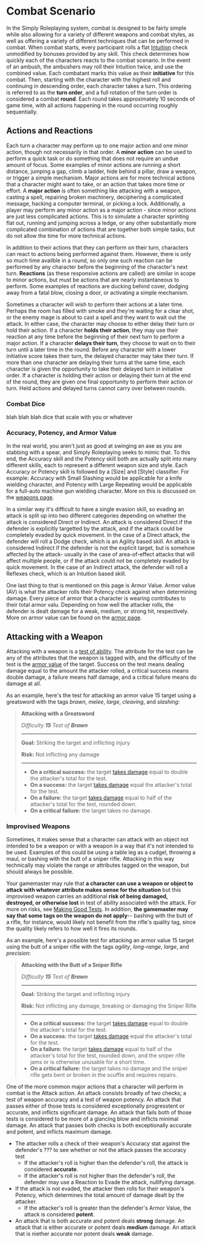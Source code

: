 # Combat Scenario

In the Simply Roleplaying system, combat is designed to be fairly simple while also allowing for a variety of different weapons and combat styles, as well as offering a variety of different techniques that can be performed in combat. When combat starts, every participant rolls a flat [Intuition](/character/attributes/) check unmodified by bonuses provided by any skill. This check determines how quickly each of the characters reacts to the combat scenario. In the event of an ambush, the ambushers may roll their Intuition twice, and use the combined value. Each combatant marks this value as their **initiative** for this combat. Then, starting with the character with the highest roll and continuing in descending order, each character takes a turn. This ordering is referred to as the **turn order**, and a full rotation of the turn order is considered a combat **round**. Each round takes approximately 10 seconds of game time, with all actions happening in the round occurring roughly sequentially.

## Actions and Reactions
<!-- TODO: This should be updated to indicate that a player may have more than one action per turn. Also get rid of minor actions. -->
Each turn a character may perform up to one major action and one minor action, though not necessarily in that order. A **minor action** can be used to perform a quick task or do something that does not require an undue amount of focus. Some examples of minor actions are running a short distance, jumping a gap, climb a ladder, hide behind a pillar, draw a weapon, or trigger a simple mechanism. Major actions are for more technical actions that a character might want to take, or an action that takes more time or effort. A **major action** is often something like attacking with a weapon, casting a spell, repairing broken machinery, deciphering a complicated message, hacking a computer terminal, or picking a lock. Additionally, a player may perform any minor action as a major action - since minor actions are just less complicated actions. This is to simulate a character sprinting flat out, running and jumping across a ledge, or any other substantially more complicated combination of actions that are together both simple tasks, but do not allow the time for more technical actions.

In addition to their actions that they can perform on their turn, characters can react to actions being performed against them. However, there is only so much time availble in a round, so only one such reaction can be performed by any character before the beginning of the character's next turn. **Reactions** (as these responsive actions are called) are similar in scope to minor actions, but must be actions that are nearly instantaneous to perform. Some examples of reactions are ducking behind cover, dodging away from a fatal blow, closing a door, or activating a simple mechanism.

Sometimes a character will wish to perform their actions at a later time. Perhaps the room has filled with smoke and they're waiting for a clear shot, or the enemy mage is about to cast a spell and they want to wait out the attack. In either case, the character may choose to either delay their turn or hold their action. If a character **holds their action**, they may use their reaction at any time before the beginning of their next turn to perform a major action. If a character **delays their turn**, they choose to wait on to their turn until a later time in the round. Before any character with a lower initiative score takes their turn, the delayed character may take their turn. If more than one character are delaying their turns at the same time, each character is given the opportunity to take their delayed turn in initiative order. If a character is holding their action or delaying their turn at the end of the round, they are given one final opportunity to perform their action or turn. Held actions and delayed turns cannot carry over between rounds.

### Combat Dice
<!-- TODO: Finish this -->
blah blah blah dice that scale with you or whatever

### Accuracy, Potency, and Armor Value
<!-- TODO: If we're gonna go the route of Agility Weapons/Brawn Weapons/Intuition Weapons etc, this will need updating -->
In the real world, you aren't just as good at swinging an axe as you are stabbing with a spear, and Simply Roleplaying seeks to mimic that. To this end, the Accuracy skill and the Potency skill both are actually split into many different skills, each to represent a different weapon size and style. Each Accuracy or Potency skill is followed by a [Size] and [Style] classifier. For example: Accuracy with Small Slashing would be applicable for a knife wielding character, and Potency with Large Repeating would be applicable for a full-auto machine gun wielding character. More on this is discussed on the [weapons page](/action/weapons/).

In a similar way it's difficult to have a single evasion skill, so evading an attack is split up into two different categories depending on whether the attack is considered Direct or Indirect. An attack is considered Direct if the defender is explicitly targetted by the attack, and if the attack could be completely evaded by quick movement. In the case of a Direct attack, the defender will roll a Dodge check, which is an Agility based skill. An attack is considered Indirect if the defender is not the explicit target, but is somehow affected by the attack- usually in the case of area-of-effect attacks that will affect multiple people, or if the attack could not be completely evaded by quick movement. In the case of an Indirect attack, the defender will roll a Reflexes check, which is an Intuition based skill.

One last thing to that is mentioned on this page is Armor Value. Armor value (AV) is what the attacker rolls their Potency check against when determining damage. Every piece of armor that a character is wearing contributes to their total armor valu. Depending on how well the attacker rolls, the defender is dealt damage for a weak, medium, or strong hit, respectively. More on armor value can be found on the [armor page](/action/armor/).

<!-- TODO: ^----- Combine? ------v -->

## Attacking with a Weapon

Attacking with a weapon is a [test of ability](/character/tests). The attribute for the test can be any of the attributes that the weapon is tagged with, and the difficulty of the test is the [armor value](/action/armor/) of the target. Success on the test means dealing damage equal to the amount the attacker rolled, a critical success means double damage, a failure means half damage, and a critical failure means do damage at all.

As an example, here's the test for attacking an armor value 15 target using a greatsword with the tags _brawn_, _melee_, _large_, _cleaving_, and _slashing_:

>  **Attacking with a Greatsword**
>
>  _Difficulty **15** Test of **Brawn**_
>
>  ****
>
>  **Goal:** Striking the target and inflicting injury
>
>  **Risk:** Not inflicting any damage <!-- TODO: Review, what really is the risk here? Is it really just not inflicting as much damage as hoped? -->
>
>  ****
>
>  * **On a critical success:** the target [takes damage](/character/damage_and_injuries) equal to double the attacker's total for the test.
>  * **On a success:** the target [takes damage](/character/damage_and_injuries) equal the attacker's total for the test.
>  * **On a failure:** the target [takes damage](/character/damage_and_injuries) equal to half of the attacker's total for the test, rounded down.
>  * **On a critical failure:** the target takes no damage.

### Improvised Weapons

Sometimes, it makes sense that a character can attack with an object not intended to be a weapon or with a weapon in a way that it's not intended to be used. Examples of this could be using a table leg as a cudgel, throwing a maul, or bashing with the butt of a sniper rifle. Attacking in this way technically may violate the range or attributes tagged on the weapon, but should always be possible.

Your gamemaster may rule that **a character can use a weapon or object to attack with whatever attribute makes sense for the situation** but this improvised weapon carries an additional **risk of being damaged, destroyed, or otherwise lost** in test of ability associated with the attack. For more on risks, see [Making Good Tests](/character/tests#Making%20Good%20Tests). In addition, **the gamemaster may say that some tags on the weapon do not apply**-- bashing with the butt of a rifle, for instance, would likely not benefit from the rifle's quality tag, since the quality likely refers to how well it fires its rounds.

As an example, here's a possible test for attacking an armor value 15 target using the butt of a sniper rifle with the tags _agility_, _long-range_, _large_, and _precision_:

>  **Attacking with the Butt of a Sniper Rifle**
>
>  _Difficulty **15** Test of **Brawn**_
>
>  ****
>
>  **Goal:** Striking the target and inflicting injury
>
>  **Risk:** Not inflicting any damage, breaking or damaging the Sniper Rifle <!-- TODO: Review, what really is the risk here? Is it really just not inflicting as much damage as hoped? -->
>
>  ****
>
>  * **On a critical success:** the target [takes damage](/character/damage_and_injuries) equal to double the attacker's total for the test.
>  * **On a success:** the target [takes damage](/character/damage_and_injuries) equal the attacker's total for the test.
>  * **On a failure:** the target [takes damage](/character/damage_and_injuries) equal to half of the attacker's total for the test, rounded down, and the sniper rifle jams or is otherwise unusable for a short time.
>  * **On a critical failure:** the target takes no damage and the sniper rifle gets bent or broken in the scuffle and requires repairs.

<!-- TODO: This is no longer accurate. Needs updating. -->
One of the more common major actions that a character will perform in combat is the Attack action. An attack consists broadly of two checks; a test of weapon accuracy and a test of weapon potency. An attack that passes either of those tests is considered exceptionally progresstent or accurate, and inflicts significant damage. An attack that fails both of those tests is considered to be more of a glancing blow and inflicts minimal damage. An attack that passes both checks is both exceptionally accurate and potent, and inflicts maximum damage.

<!-- TODO: How does accuracy work now? AV? Passive stats? -->
* The attacker rolls a check of their weapon's Accuracy stat against the defender's ??? to see whether or not the attack passes the accuracy test
	* If the attacker's roll is higher than the defender's roll, the attack is considered **accurate**.
	* If the attacker's roll is not higher than the defender's roll, the defender may use a Reaction to Evade the attack, nullifying damage.
* If the attack is not evaded, the attacker then rolls for their weapon's Potency, which determines the total amount of damage dealt by the attacker.
	* If the attacker's roll is greater than the defender's Armor Value, the attack is considered **potent**.
* An attack that is both accurate and potent deals **strong** damage. An attack that is either accurate or potent deals **medium** damage. An attack that is niether accurate nor potent deals **weak** damage.
